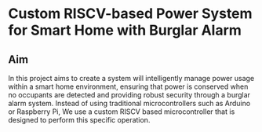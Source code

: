 # Custom RISCV-based Power System for Smart Home with Burglar Alarm

## Aim

In this project aims to create a system will intelligently manage power usage within a smart home environment, ensuring that power is conserved when no occupants are detected and providing robust security through a burglar alarm system. Instead of using traditional microcontrollers such as Arduino or Raspberry Pi, We use a custom RISCV based microcontroller that is designed to perform this specific operation.


